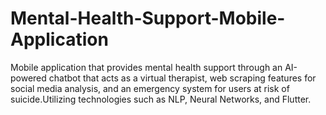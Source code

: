 # Mental-Health-Support-Mobile-Application
Mobile application that provides mental health support through an AI-powered chatbot that acts as a virtual therapist, web scraping features for social media analysis, and an emergency system for users at risk of suicide.Utilizing technologies such as NLP, Neural Networks, and Flutter.
